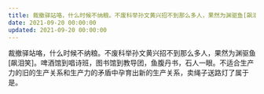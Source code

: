 ```yaml
---
title: 裁撤驿站咯，什么时候不纳粮。不废科举孙文黄兴招不到那么多人，果然为渊驱鱼[飙泪笑]。啤酒馆到唱诗班，图书馆到教导团，鱼腹丹书，石人…
date: 2021-09-20 00:00:00
updated: 2021-09-20 00:00:00
---
```


裁撤驿站咯，什么时候不纳粮。不废科举孙文黄兴招不到那么多人，果然为渊驱鱼[飙泪笑]。啤酒馆到唱诗班，图书馆到教导团，鱼腹丹书，石人一眼。不适合生产力的旧的生产关系和生产力的矛盾中孕育出新的生产关系，卖绳子送路灯了属于是。
